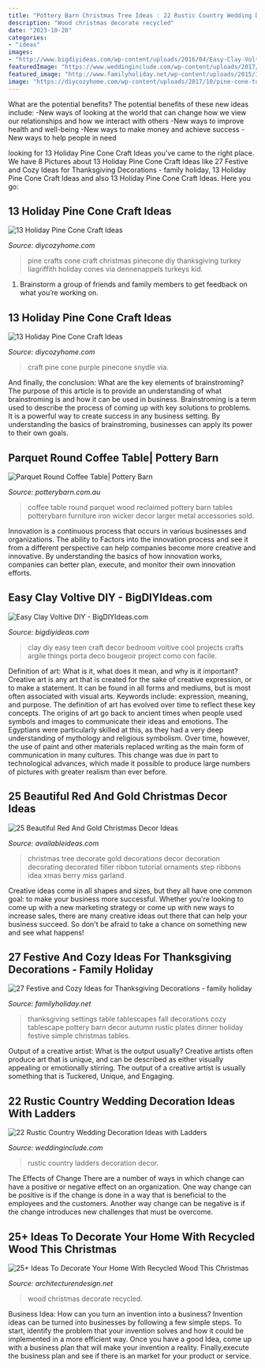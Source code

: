 ```yaml
---
title: "Pottery Barn Christmas Tree Ideas : 22 Rustic Country Wedding Decoration Ideas With Ladders"
description: "Wood christmas decorate recycled"
date: "2023-10-20"
categories:
- "ideas"
images:
- "http://www.bigdiyideas.com/wp-content/uploads/2016/04/Easy-Clay-Voltive-DIY.jpg"
featuredImage: "https://www.weddinginclude.com/wp-content/uploads/2017/06/Ladder-Decor-Candle-Lights-for-Rustic-Wedding.jpg"
featured_image: "http://www.familyholiday.net/wp-content/uploads/2015/10/Cozy-Ideas-for-Thanksgiving-Decorations1.jpg"
image: "https://diycozyhome.com/wp-content/uploads/2017/10/pine-cone-turkey.jpg"
---
```



What are the potential benefits?
The potential benefits of these new ideas include: 
-New ways of looking at the world that can change how we view our relationships and how we interact with others 
-New ways to improve health and well-being 
-New ways to make money and achieve success 
-New ways to help people in need

	

		
looking for 13 Holiday Pine Cone Craft Ideas you've came to the right place. We have 8 Pictures about 13 Holiday Pine Cone Craft Ideas like 27 Festive and Cozy Ideas for Thanksgiving Decorations - family holiday, 13 Holiday Pine Cone Craft Ideas and also 13 Holiday Pine Cone Craft Ideas. Here you go:
		
    
## 13 Holiday Pine Cone Craft Ideas

<img loading=lazy src="https://diycozyhome.com/wp-content/uploads/2017/10/pine-cone-turkey.jpg" onerror="this.onerror=null;this.src='https://tse2.mm.bing.net/th?id=OIP.y1zcIrilA0-Aw5GmujMQcwHaH2&amp;pid=15.1';" alt="13 Holiday Pine Cone Craft Ideas">

_Source: diycozyhome.com_

>pine crafts cone craft christmas pinecone diy thanksgiving turkey liagriffith holiday cones via dennenappels turkeys kid. 

	

1. Brainstorm a group of friends and family members to get feedback on what you’re working on.

    
## 13 Holiday Pine Cone Craft Ideas

<img loading=lazy src="https://diycozyhome.com/wp-content/uploads/2017/10/purple-pinecone-craft.jpg" onerror="this.onerror=null;this.src='https://tse2.mm.bing.net/th?id=OIP.ubmX7MsWFQQzaXT_eTZYjAHaU3&amp;pid=15.1';" alt="13 Holiday Pine Cone Craft Ideas">

_Source: diycozyhome.com_

>craft pine cone purple pinecone snydle via. 

	

And finally, the conclusion: What are the key elements of brainstroming?
The purpose of this article is to provide an understanding of what brainstroming is and how it can be used in business. Brainstroming is a term used to describe the process of coming up with key solutions to problems. It is a powerful way to create success in any business setting. By understanding the basics of brainstroming, businesses can apply its power to their own goals.

    
## Parquet Round Coffee Table| Pottery Barn

<img loading=lazy src="http://www.potterybarn.com.au/core/media/media.nl?id=12968646&amp;c=3572911&amp;h=b21b858599e9e05beb48&amp;resizeid=4&amp;resizeh=1200&amp;resizew=1200" onerror="this.onerror=null;this.src='https://tse2.mm.bing.net/th?id=OIP.PvY9cpQJxYrvvZbJDopLiAHaGq&amp;pid=15.1';" alt="Parquet Round Coffee Table| Pottery Barn">

_Source: potterybarn.com.au_

>coffee table round parquet wood reclaimed pottery barn tables potterybarn furniture iron wicker decor larger metal accessories sold. 

	

Innovation is a continuous process that occurs in various businesses and organizations. The ability to Factors into the innovation process and see it from a different perspective can help companies become more creative and innovative. By understanding the basics of how innovation works, companies can better plan, execute, and monitor their own innovation efforts.

    
## Easy Clay Voltive DIY - BigDIYIdeas.com

<img loading=lazy src="http://www.bigdiyideas.com/wp-content/uploads/2016/04/Easy-Clay-Voltive-DIY.jpg" onerror="this.onerror=null;this.src='https://tse3.mm.bing.net/th?id=OIP.7U-q-gXaNhVt0wtYH-ebwgHaLH&amp;pid=15.1';" alt="Easy Clay Voltive DIY - BigDIYIdeas.com">

_Source: bigdiyideas.com_

>clay diy easy teen craft decor bedroom voltive cool projects crafts argile things porta deco bougeoir project como con facile. 

	

Definition of art: What is it, what does it mean, and why is it important?
Creative art is any art that is created for the sake of creative expression, or to make a statement. It can be found in all forms and mediums, but is most often associated with visual arts. Keywords include: expression, meaning, and purpose. The definition of art has evolved over time to reflect these key concepts.
The origins of art go back to ancient times when people used symbols and images to communicate their ideas and emotions. The Egyptians were particularly skilled at this, as they had a very deep understanding of mythology and religious symbolism. Over time, however, the use of paint and other materials replaced writing as the main form of communication in many cultures. This change was due in part to technological advances, which made it possible to produce large numbers of pictures with greater realism than ever before.

    
## 25 Beautiful Red And Gold Christmas Decor Ideas

<img loading=lazy src="http://availableideas.com/wp-content/uploads/2015/09/beautiful-red-and-gold-christmas-decorations-11.jpg" onerror="this.onerror=null;this.src='https://tse4.mm.bing.net/th?id=OIP.tjrT5Rag1dBt5UvdwJasfwHaLK&amp;pid=15.1';" alt="25 Beautiful Red And Gold Christmas Decor Ideas">

_Source: availableideas.com_

>christmas tree decorate gold decorations decor decoration decorating decorated filler ribbon tutorial ornaments step ribbons idea xmas berry miss garland. 

	

Creative ideas come in all shapes and sizes, but they all have one common goal: to make your business more successful. Whether you're looking to come up with a new marketing strategy or come up with new ways to increase sales, there are many creative ideas out there that can help your business succeed. So don't be afraid to take a chance on something new and see what happens!

    
## 27 Festive And Cozy Ideas For Thanksgiving Decorations - Family Holiday

<img loading=lazy src="http://www.familyholiday.net/wp-content/uploads/2015/10/Cozy-Ideas-for-Thanksgiving-Decorations1.jpg" onerror="this.onerror=null;this.src='https://tse3.mm.bing.net/th?id=OIP.HdKOxxyk0nxjOyVk3Y0i2gHaKL&amp;pid=15.1';" alt="27 Festive and Cozy Ideas for Thanksgiving Decorations - family holiday">

_Source: familyholiday.net_

>thanksgiving settings table tablescapes fall decorations cozy tablescape pottery barn decor autumn rustic plates dinner holiday festive simple christmas tables. 

	

Output of a creative artist: What is the output usually?
Creative artists often produce art that is unique, and can be described as either visually appealing or emotionally stirring. The output of a creative artist is usually something that is Tuckered, Unique, and Engaging.

    
## 22 Rustic Country Wedding Decoration Ideas With Ladders

<img loading=lazy src="https://www.weddinginclude.com/wp-content/uploads/2017/06/Ladder-Decor-Candle-Lights-for-Rustic-Wedding.jpg" onerror="this.onerror=null;this.src='https://tse1.mm.bing.net/th?id=OIP.vlSxejQjt4OLsp7xVxYx8wHaLJ&amp;pid=15.1';" alt="22 Rustic Country Wedding Decoration Ideas with Ladders">

_Source: weddinginclude.com_

>rustic country ladders decoration decor. 

	

The Effects of Change
There are a number of ways in which change can have a positive or negative effect on an organization. One way change can be positive is if the change is done in a way that is beneficial to the employees and the customers. Another way change can be negative is if the change introduces new challenges that must be overcome.

    
## 25+ Ideas To Decorate Your Home With Recycled Wood This Christmas

<img loading=lazy src="http://cdn.architecturendesign.net/wp-content/uploads/2015/12/AD-Ideas-To-Decorate-Your-Home-With-Recycled-Wood-This-20.jpg" onerror="this.onerror=null;this.src='https://tse2.mm.bing.net/th?id=OIP.3hrp131gZ6c-KCDqkj-N7wHaQi&amp;pid=15.1';" alt="25+ Ideas To Decorate Your Home With Recycled Wood This Christmas">

_Source: architecturendesign.net_

>wood christmas decorate recycled. 

	

Business Idea: How can you turn an invention into a business?
Invention ideas can be turned into businesses by following a few simple steps. To start, identify the problem that your invention solves and how it could be implemented in a more efficient way. Once you have a good Idea, come up with a business plan that will make your invention a reality. Finally,execute the business plan and see if there is an market for your product or service.

